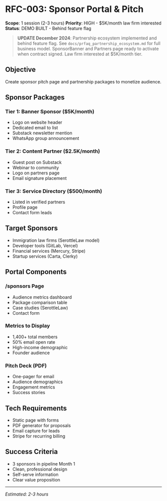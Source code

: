 # RFC-003: Sponsor Portal & Pitch
**Scope**: 1 session (2-3 hours)
**Priority**: HIGH - $5K/month law firm interested
**Status**: DEMO BUILT - Behind feature flag

> **UPDATE December 2024**: Partnership ecosystem implemented and behind feature flag.
> See `docs/prfaq_partnership_ecosystem.md` for full business model.
> SponsorBanner and Partners page ready to activate when contract signed.
> Law firm interested at $5K/month tier.

## Objective
Create sponsor pitch page and partnership packages to monetize audience.

## Sponsor Packages

### Tier 1: Banner Sponsor ($5K/month)
- Logo on website header
- Dedicated email to list
- Substack newsletter mention
- WhatsApp group announcement

### Tier 2: Content Partner ($2.5K/month)
- Guest post on Substack
- Webinar to community
- Logo on partners page
- Email signature placement

### Tier 3: Service Directory ($500/month)
- Listed in verified partners
- Profile page
- Contact form leads

## Target Sponsors
- Immigration law firms (SerottleLaw model)
- Developer tools (GitLab, Vercel)
- Financial services (Mercury, Stripe)
- Startup services (Carta, Clerky)

## Portal Components

### /sponsors Page
- Audience metrics dashboard
- Package comparison table
- Case studies (SerottleLaw)
- Contact form

### Metrics to Display
- 1,400+ total members
- 50% email open rate
- High-income demographic
- Founder audience

### Pitch Deck (PDF)
- One-pager for email
- Audience demographics
- Engagement metrics
- Success stories

## Tech Requirements
- Static page with forms
- PDF generator for proposals
- Email capture for leads
- Stripe for recurring billing

## Success Criteria
- 3 sponsors in pipeline Month 1
- Clean, professional design
- Self-serve information
- Clear value proposition

---
*Estimated: 2-3 hours*